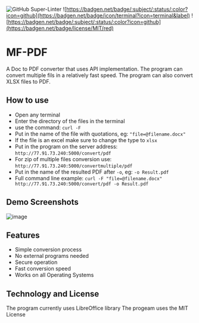 ![GitHub Super-Linter](https://github.com/InnoSWP/pdf-converter-group-2/workflows/Lint%20Code%20Base/badge.svg)
![https://badgen.net/badge/:subject/:status/:color?icon=github](https://badgen.net/badge/icon/terminal?icon=terminal&label)
![https://badgen.net/badge/:subject/:status/:color?icon=github](https://badgen.net/badge/license/MIT/red)
# MF-PDF
A Doc to PDF converter that uses API implementation. The program can convert multiple fils in a relatively fast speed. The program can also convert XLSX files to PDF.

## How to use
* Open any terminal
* Enter the directory of the files in the terminal
* use the command: `curl -F`
* Put in the name of the file with quotations, eg: `"file=@filename.docx"`
* If the file is an excel make sure to change the type to `xlsx`
* Put in the program on the server address: `http://77.91.73.240:5000/convert/pdf`
* For zip of multiple files conversion use: `http://77.91.73.240:5000/convertmultiple/pdf`
* Put in the name of the resulted PDF after `-o`, eg:  `-o Result.pdf`
* Full command line example: `curl -F "file=@filename.docx" http://77.91.73.240:5000/convert/pdf -o Result.pdf`

## Demo Screenshots
![image](https://user-images.githubusercontent.com/98668965/177014225-9a4b4188-83c7-4c48-a550-3eef5e0b5d0c.png)

## Features
* Simple conversion process
* No external programs needed
* Secure operation
* Fast conversion speed
* Works on all Operating Systems

## Technology and License
The program currently uses LibreOffice library
The progeam uses the MIT License
